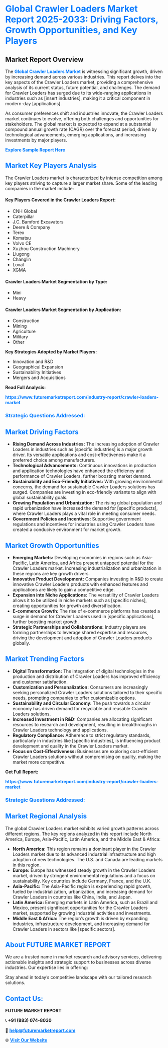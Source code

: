<h1 style="color: #007BFF;">Global Crawler Loaders Market Report 2025-2033: Driving Factors, Growth Opportunities, and Key Players</h1>

<section id="overview">
<h2>Market Report Overview</h2>
<p>The <a href="https://www.futuremarketreport.com/industry-report/crawler-loaders-market" style="color: #007BFF; text-decoration: none;"><strong>Global Crawler Loaders Market</strong></a> is witnessing significant growth, driven by increasing demand across various industries. This report delves into the key aspects of the Crawler Loaders market, providing a comprehensive analysis of its current status, future potential, and challenges. The demand for Crawler Loaders has surged due to its wide-ranging applications in industries such as [insert industries], making it a critical component in modern-day [applications].</p>
<p>As consumer preferences shift and industries innovate, the Crawler Loaders market continues to evolve, offering both challenges and opportunities for stakeholders. The global market is expected to expand at a substantial compound annual growth rate (CAGR) over the forecast period, driven by technological advancements, emerging applications, and increasing investments by major players.</p>
</section>

<section id="overview">
<p><a href="https://www.futuremarketreport.com/request-sample/reportId=60312" style="color: #007BFF; text-decoration: none;"><strong>Explore Sample Report Here</strong></a></p>
</section>

<section id="key-players">
<h2 style="color: #007BFF;">Market Key Players Analysis</h2>
<p>The Crawler Loaders market is characterized by intense competition among key players striving to capture a larger market share. Some of the leading companies in the market include:</p>
<h4>Key Players Covered in the Crawler Loaders Report:</h4>
<ul><li>CNH Global</li><li>Caterpillar</li><li>J.C. Bamford Excavators</li><li>Deere &amp; Company</li><li>Terex</li><li>Komatsu</li><li>Volvo CE</li><li>Xuzhou Construction Machinery</li><li>Liugong</li><li>Changlin</li><li>Loval</li><li>XGMA</li></ul>
<h4>Crawler Loaders Market Segmentation by Type:</h4>
<ul><li>Mini</li><li>Heavy</li></ul>

<h4>Crawler Loaders Market Segmentation by Application:</h4>
<ul><li>Construction</li><li>Mining</li><li>Agriculture</li><li>Military</li><li>Other</li></ul>
<p><strong>Key Strategies Adopted by Market Players:</strong></p>
<ul>
<li>Innovation and R&D</li>
<li>Geographical Expansion</li>
<li>Sustainability Initiatives</li>
<li>Mergers and Acquisitions</li>
</ul>
</section>

<section>
<p><strong>Read Full Analysis: </strong></p><a href="https://www.futuremarketreport.com/industry-report/crawler-loaders-market" style="color: #007BFF; text-decoration: none;"><strong>https://www.futuremarketreport.com/industry-report/crawler-loaders-market</strong></a>
<h3 style="color: #007BFF;">Strategic Questions Addressed:</h3>
</section>

<section id="driving-factors">
<h2 style="color: #007BFF;">Market Driving Factors</h2>
<ul>
<li><strong>Rising Demand Across Industries:</strong> The increasing adoption of Crawler Loaders in industries such as [specific industries] is a major growth driver. Its versatile applications and cost-effectiveness make it a preferred choice among manufacturers.</li>
<li><strong>Technological Advancements:</strong> Continuous innovations in production and application technologies have enhanced the efficiency and performance of Crawler Loaders, further boosting market demand.</li>
<li><strong>Sustainability and Eco-Friendly Initiatives:</strong> With growing environmental concerns, the demand for sustainable Crawler Loaders solutions has surged. Companies are investing in eco-friendly variants to align with global sustainability goals.</li>
<li><strong>Growing Population and Urbanization:</strong> The rising global population and rapid urbanization have increased the demand for [specific products], where Crawler Loaders plays a vital role in meeting consumer needs.</li>
<li><strong>Government Policies and Incentives:</strong> Supportive government regulations and incentives for industries using Crawler Loaders have created a conducive environment for market growth.</li>
</ul>
</section>

<section id="growth-opportunities">
<h2 style="color: #007BFF;">Market Growth Opportunities</h2>
<ul>
<li><strong>Emerging Markets:</strong> Developing economies in regions such as Asia-Pacific, Latin America, and Africa present untapped potential for the Crawler Loaders market. Increasing industrialization and urbanization in these regions are key growth drivers.</li>
<li><strong>Innovative Product Development:</strong> Companies investing in R&D to create innovative Crawler Loaders products with enhanced features and applications are likely to gain a competitive edge.</li>
<li><strong>Expansion into Niche Applications:</strong> The versatility of Crawler Loaders allows it to be utilized in niche markets such as [specific niches], creating opportunities for growth and diversification.</li>
<li><strong>E-commerce Growth:</strong> The rise of e-commerce platforms has created a surge in demand for Crawler Loaders used in [specific applications], further boosting market growth.</li>
<li><strong>Strategic Partnerships and Collaborations:</strong> Industry players are forming partnerships to leverage shared expertise and resources, driving the development and adoption of Crawler Loaders products globally.</li>
</ul>
</section>

<section id="trending-factors">
<h2 style="color: #007BFF;">Market Trending Factors</h2>
<ul>
<li><strong>Digital Transformation:</strong> The integration of digital technologies in the production and distribution of Crawler Loaders has improved efficiency and customer satisfaction.</li>
<li><strong>Customization and Personalization:</strong> Consumers are increasingly seeking personalized Crawler Loaders solutions tailored to their specific needs, prompting companies to offer customizable options.</li>
<li><strong>Sustainability and Circular Economy:</strong> The push towards a circular economy has driven demand for recyclable and reusable Crawler Loaders solutions.</li>
<li><strong>Increased Investment in R&D:</strong> Companies are allocating significant resources to research and development, resulting in breakthroughs in Crawler Loaders technology and applications.</li>
<li><strong>Regulatory Compliance:</strong> Adherence to strict regulatory standards, particularly in industries like [specific industries], is influencing product development and quality in the Crawler Loaders market.</li>
<li><strong>Focus on Cost-Effectiveness:</strong> Businesses are exploring cost-efficient Crawler Loaders solutions without compromising on quality, making the market more competitive.</li>
</ul>
</section>

<section>
<p><strong>Get Full Report: </strong></p><a href="https://www.futuremarketreport.com/industry-report/crawler-loaders-market" style="color: #007BFF; text-decoration: none;"><strong>https://www.futuremarketreport.com/industry-report/crawler-loaders-market</strong></a>
<h3 style="color: #007BFF;">Strategic Questions Addressed:</h3>
</section>


<section id="regional-analysis">
<h2 style="color: #007BFF;">Market Regional Analysis</h2>
<p>The global Crawler Loaders market exhibits varied growth patterns across different regions. The key regions analyzed in this report include North America, Europe, Asia-Pacific, Latin America, and the Middle East & Africa:</p>
<ul>
<li><strong>North America:</strong> This region remains a dominant player in the Crawler Loaders market due to its advanced industrial infrastructure and high adoption of new technologies. The U.S. and Canada are leading markets in this region.</li>
<li><strong>Europe:</strong> Europe has witnessed steady growth in the Crawler Loaders market, driven by stringent environmental regulations and a focus on sustainability. Key countries include Germany, France, and the U.K.</li>
<li><strong>Asia-Pacific:</strong> The Asia-Pacific region is experiencing rapid growth, fueled by industrialization, urbanization, and increasing demand for Crawler Loaders in countries like China, India, and Japan.</li>
<li><strong>Latin America:</strong> Emerging markets in Latin America, such as Brazil and Mexico, present significant opportunities for the Crawler Loaders market, supported by growing industrial activities and investments.</li>
<li><strong>Middle East & Africa:</strong> The region’s growth is driven by expanding industries, infrastructure development, and increasing demand for Crawler Loaders in sectors like [specific sectors].</li>
</ul>
</section>

<footer>
<h2 style="color: #007BFF;">About FUTURE MARKET REPORT</h2>
<p>We are a trusted name in market research and advisory services, delivering actionable insights and strategic support to businesses across diverse industries. Our expertise lies in offering:</p>

<p>Stay ahead in today’s competitive landscape with our tailored research solutions.</p>

<h2 style="color: #007BFF;">Contact Us:</h2>
<p><strong>FUTURE MARKET REPORT</strong></p>
<p>📞 <strong>+91 (883) 074-8030</strong></p>
<p>📧 <strong><a href="mailto:help@futuremarketreport.com" style="color: #007BFF;">help@futuremarketreport.com</a></strong></p>
<p>🌐 <strong><a href="https://www.futuremarketreport.com/" style="color: #007BFF;">Visit Our Website</a></strong></p>
</footer>